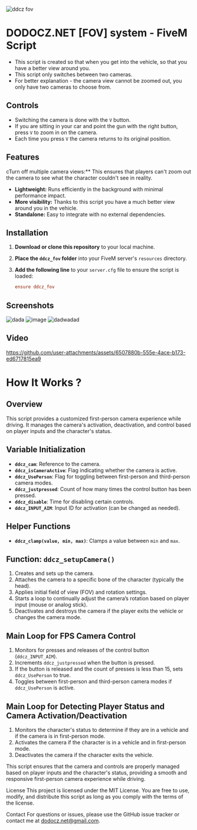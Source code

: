 ![ddcz fov](https://github.com/user-attachments/assets/bdca8fb7-a324-4312-bded-b936d70cde9a)
# DODOCZ.NET [FOV] system - FiveM Script


- This script is created so that when you get into the vehicle, so that you have a better view around you.
- This script only switches between two cameras.
- For better explanation - the camera view cannot be zoomed out, you only have two cameras to choose from.

## Controls
- Switching the camera is done with the `V` button.
- If you are sitting in your car and point the gun with the right button, press `V` to zoom in on the camera.
- Each time you press `V` the camera returns to its original position.


## Features

cTurn off multiple camera views:** This ensures that players can't zoom out the camera to see what the character couldn't see in reality.
- **Lightweight:** Runs efficiently in the background with minimal performance impact.
- **More visibility:** Thanks to this script you have a much better view around you in the vehicle.
- **Standalone:** Easy to integrate with no external dependencies.

## Installation

1. **Download or clone this repository** to your local machine.
2. **Place the `ddcz_fov` folder** into your FiveM server's `resources` directory.
3. **Add the following line** to your `server.cfg` file to ensure the script is loaded:

   ```cfg
   ensure ddcz_fov

## Screenshots 
![dada](https://github.com/user-attachments/assets/9b95f958-396a-4939-9314-10f0753c80a4)
![image](https://github.com/user-attachments/assets/9f6c6aed-a2dc-4258-9ddf-688965a0b1f2)
![dadwadad](https://github.com/user-attachments/assets/f5e1ecb9-da41-46f8-9425-0e814cd9e9ed)

## Video 
https://github.com/user-attachments/assets/6507880b-555e-4ace-b173-ed6717815ea9



# How It Works ? 


## Overview

This script provides a customized first-person camera experience while driving. It manages the camera's activation, deactivation, and control based on player inputs and the character's status.

## Variable Initialization

- **`ddcz_cam`**: Reference to the camera.
- **`ddcz_isCameraActive`**: Flag indicating whether the camera is active.
- **`ddcz_UsePerson`**: Flag for toggling between first-person and third-person camera modes.
- **`ddcz_justpressed`**: Count of how many times the control button has been pressed.
- **`ddcz_disable`**: Time for disabling certain controls.
- **`ddcz_INPUT_AIM`**: Input ID for activation (can be changed as needed).

## Helper Functions

- **`ddcz_clamp(value, min, max)`**: Clamps a value between `min` and `max`.

## Function: `ddcz_setupCamera()`

1. Creates and sets up the camera.
2. Attaches the camera to a specific bone of the character (typically the head).
3. Applies initial field of view (FOV) and rotation settings.
4. Starts a loop to continually adjust the camera’s rotation based on player input (mouse or analog stick).
5. Deactivates and destroys the camera if the player exits the vehicle or changes the camera mode.

## Main Loop for FPS Camera Control

1. Monitors for presses and releases of the control button (`ddcz_INPUT_AIM`).
2. Increments `ddcz_justpressed` when the button is pressed.
3. If the button is released and the count of presses is less than 15, sets `ddcz_UsePerson` to true.
4. Toggles between first-person and third-person camera modes if `ddcz_UsePerson` is active.

## Main Loop for Detecting Player Status and Camera Activation/Deactivation

1. Monitors the character's status to determine if they are in a vehicle and if the camera is in first-person mode.
2. Activates the camera if the character is in a vehicle and in first-person mode.
3. Deactivates the camera if the character exits the vehicle.

This script ensures that the camera and controls are properly managed based on player inputs and the character's status, providing a smooth and responsive first-person camera experience while driving.




License
This project is licensed under the MIT License. You are free to use, modify, and distribute this script as long as you comply with the terms of the license.

Contact
For questions or issues, please use the GitHub issue tracker or contact me at dodocz.net@gmail.com.
